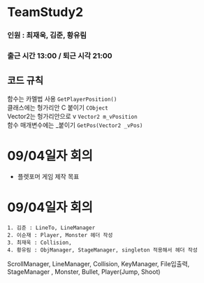 # TeamStudy2
### 인원 : 최재욱, 김준, 황유림
### 출근 시간 13:00 / 퇴근 시각 21:00

## 코드 규칙
함수는 카멜법 사용            ```GetPlayerPosition()``` <br>
클래스에는 헝가리안 C 붙이기  ```CObject``` <br>
Vector2는 헝가리안으로 v      ```Vector2 m_vPosition``` <br>
함수 매개변수에는  _붙이기    ```GetPos(Vector2 _vPos)``` <br>

# 09/04일자 회의 
- 플렛포머 게임 제작 목표

# 09/04일자 회의 
    1. 김준 : LineTo, LineManager 
    2. 이순재 : Player, Monster 헤더 작성
    3. 최재욱 : Collision,  
    4. 황유림 : ObjManager, StageManager, singleton 적용해서 헤더 작성


ScrollManager, LineManager, Collision, KeyManager, File입출력, StageManager 
, Monster, Bullet, Player(Jump, Shoot)

